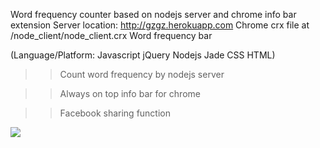 Word frequency counter based on nodejs server and chrome info bar extension
Server location: http://gzgz.herokuapp.com
Chrome crx file at /node_client/node_client.crx
Word frequency bar

(Language/Platform: Javascript jQuery Nodejs Jade CSS HTML)

>>Count word frequency by nodejs server 

>>Always on top info bar for chrome

>>Facebook sharing function

<a href='https://github.com/gongz/node'><img src='https://s3.amazonaws.com/sepersonal_test/images/bar.png'></a>



